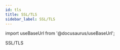 ```yaml
---
id: tls
title: SSL/TLS
sidebar_label: SSL/TLS
---
```


import useBaseUrl from '@docusaurus/useBaseUrl';

SSL/TLS

